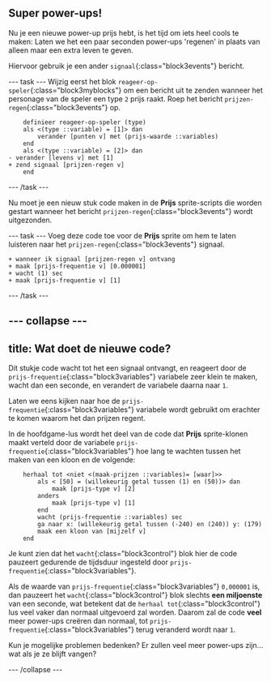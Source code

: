 ## Super power-ups!

Nu je een nieuwe power-up prijs hebt, is het tijd om iets heel cools te maken: Laten we het een paar seconden power-ups 'regenen' in plaats van alleen maar een extra leven te geven.

Hiervoor gebruik je een ander `signaal`{:class="block3events"} bericht.

\--- task \--- Wijzig eerst het blok `reageer-op-speler`{:class="block3myblocks"} om een bericht uit te zenden wanneer het personage van de speler een type `2` prijs raakt. Roep het bericht `prijzen-regen`{:class="block3events"} op.

```blocks3
    definieer reageer-op-speler (type)
    als <(type ::variable) = [1]> dan
        verander [punten v] met (prijs-waarde ::variables)
    end
    als <(type ::variable) = [2]> dan
- verander [levens v] met [1]    
+ zend signaal [prijzen-regen v]
    end
```

\--- /task \---

Nu moet je een nieuw stuk code maken in de **Prijs** sprite-scripts die worden gestart wanneer het bericht `prijzen-regen`{:class="block3events"} wordt uitgezonden.

\--- task \--- Voeg deze code toe voor de **Prijs** sprite om hem te laten luisteren naar het `prijzen-regen`{:class="block3events"} signaal.

```blocks3
+ wanneer ik signaal [prijzen-regen v] ontvang
+ maak [prijs-frequentie v] [0.000001]
+ wacht (1) sec
+ maak [prijs-frequentie v] [1]
```

\--- /task \---

## \--- collapse \---

## title: Wat doet de nieuwe code?

Dit stukje code wacht tot het een signaal ontvangt, en reageert door de `prijs-frequentie`{:class="block3variables"} variabele zeer klein te maken, wacht dan een seconde, en verandert de variabele daarna naar `1`.

Laten we eens kijken naar hoe de `prijs-frequentie`{:class="block3variables"} variabele wordt gebruikt om erachter te komen waarom het dan prijzen regent.

In de hoofdgame-lus wordt het deel van de code dat **Prijs** sprite-klonen maakt verteld door de variabele `prijs-frequentie`{:class="block3variables"} hoe lang te wachten tussen het maken van een kloon en de volgende:

```blocks3
    herhaal tot <niet <(maak-prijzen ::variables)= [waar]>>
        als < [50] = (willekeurig getal tussen (1) en (50))> dan
            maak [prijs-type v] [2]
        anders
            maak [prijs-type v] [1]
        end
        wacht (prijs-frequentie ::variables) sec
        ga naar x: (willekeurig getal tussen (-240) en (240)) y: (179)
        maak een kloon van [mijzelf v]
    end
```

Je kunt zien dat het `wacht`{:class="block3control"} blok hier de code pauzeert gedurende de tijdsduur ingesteld door `prijs-frequentie`{:class="block3variables"}.

Als de waarde van `prijs-frequentie`{:class="block3variables"} `0,000001` is, dan pauzeert het `wacht`{:class="block3control"} blok slechts **een miljoenste** van een seconde, wat betekent dat de `herhaal tot`{:class="block3control"} lus veel vaker dan normaal uitgevoerd zal worden. Daarom zal de code **veel** meer power-ups creëren dan normaal, tot `prijs-frequentie`{:class="block3variables"} terug veranderd wordt naar `1`.

Kun je mogelijke problemen bedenken? Er zullen veel meer power-ups zijn…wat als je ze blijft vangen?

\--- /collapse \---
